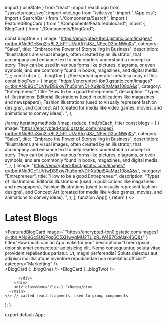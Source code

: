 import { useState } from "react";
import reactLogo from "./assets/react.svg";
import viteLogo from "/vite.svg";
import "./App.css";
import { SearchBar } from "./Components/Search";
import { FeaturedBlogCard } from "./Components/Featuredblocard";
import { BlogCard } from "./Components/BlogCard";

const blogOne = {
  image:
    "https://encrypted-tbn0.gstatic.com/images?q=tbn:ANd9GcSxq2rx8L2_5PTUI7aA57jJ8z_NPecD2tmNWg&s",
  category: "Sales",
  title: "Embrace the Power of Storytelling in Business",
  description:
    "Illustrations are visual images, often created by an illustrator, that accompany and enhance text to help readers understand a concept or story. They can be used in various forms like pictures, diagrams, or even symbols, and are commonly found in books, magazines, and digital media. ",
};
const obj = { ...blogOne }; //the spread operator createsa copy of this
const blogTwo = {
  image:
    "https://encrypted-tbn0.gstatic.com/images?q=tbn:ANd9GcTUVtwDS9xw7hu5qmNDI-Xu9pjSXaMaz108xA&s",
  category: "Entrepreneur",
  title: "How to be a good Entrepreneur",
  description:
    "Types of Illustrations: Editorial Illustrations (used in publications like magazines and newspapers), Fashion Illustrations (used to visually represent fashion designs), and Concept Art (created for media like video games, movies, and animations to convey ideas). ",
};

//array iterating methods
//map, reduce, find,foEach, filter
const blogs = [
  {
    image:
      "https://encrypted-tbn0.gstatic.com/images?q=tbn:ANd9GcSxq2rx8L2_5PTUI7aA57jJ8z_NPecD2tmNWg&s",
    category: "Sales",
    title: "Embrace the Power of Storytelling in Business",
    description:
      "Illustrations are visual images, often created by an illustrator, that accompany and enhance text to help readers understand a concept or story. They can be used in various forms like pictures, diagrams, or even symbols, and are commonly found in books, magazines, and digital media. ",
  },
  {
    image:
      "https://encrypted-tbn0.gstatic.com/images?q=tbn:ANd9GcTUVtwDS9xw7hu5qmNDI-Xu9pjSXaMaz108xA&s",
    category: "Entrepreneur",
    title: "How to be a good Entrepreneur",
    description:
      "Types of Illustrations: Editorial Illustrations (used in publications like magazines and newspapers), Fashion Illustrations (used to visually represent fashion designs), and Concept Art (created for media like video games, movies, and animations to convey ideas). ",
  },
];
function App() {
  return (
    <>
      <main className="min-h-screen flex p-32px gap-3 bg-gray-200 font-poppins">
        <div className="w-[70%] space-y-3">
          <h1 className="font-semibold text-2xl ">Latest Blogs</h1>
          <SearchBar />
          <FeaturedBlogCard
            image={
              "https://encrypted-tbn0.gstatic.com/images?q=tbn:ANd9GcSUQPgc6O5XHwyqMU2TL1pRJW4B7CdAjak4SQ&s"
            }
            title="How much can an App make for you"
            description="Lorem ipsum, dolor sit amet consectetur adipisicing elit. Nemo
          consequuntur, soluta vitae provident repellendus pariatur. Ut, magni
          perferendis? Soluta delectus aut adipisci mollitia atque inventore
          repudiandae non repellat id officiis!"
            category="Marketting"
          />
          <div className="grid grid-cols-2 gap-6">
            <BlogCard {...blogOne} />
            <BlogCard {...blogTwo} />
            <BlogCard
              image="https://encrypted-tbn0.gstatic.com/images?q=tbn:ANd9GcS5JIL6psr4FY8AmM-sRbRFmMIqE4Oni2yZXA&s"
              category="Tech"
              title="How to Tevjh"
              description="Download the most popular free Illustrations vectors from Freepik. Explore AI-generated vectors and stock vectors, and take your projects to the next level ..."
            />
            <BlogCard
              image="https://encrypted-tbn0.gstatic.com/images?q=tbn:ANd9GcS5q55x__wyMIMBpwrNrC8ai8H-aNm8Rk1Ayw&s"
              category="Bus"
              title="Becoming"
              description="Download People illustrations for free to make outstanding designs! Browse our collection and customize a vector so it better fits your projects."
            />
           
          </div>
        </div>
        <div className="flex-1 ">News</div>
      </main>
    </> // called react fragments. used to group components
  );
}

export default App;
